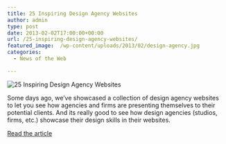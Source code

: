 ```yaml
---
title: 25 Inspiring Design Agency Websites
author: admin
type: post
date: 2013-02-02T17:00:00+00:00
url: /25-inspiring-design-agency-websites/
featured_image:  /wp-content/uploads/2013/02/design-agency.jpg
categories:
  - News of the Web

---
```

<img src="https://i0.wp.com/1.bp.blogspot.com/-ISBytB_EkiU/T3WgSyKOJmI/AAAAAAAAMnw/hprMxx3Ds7o/s1600/design-agency.jpg?w=700" alt="25 Inspiring Design Agency Websites" data-recalc-dims="1" />

Some days ago, we’ve showcased a collection of design agency websites to let you see how agencies and firms are presenting themselves to their potential clients. And its really good to see how design agencies (studios, firms, etc.) showcase their design skills in their websites.

<a href="http://www.webdesignfact.com/2013/01/25-inspiring-design-agency-websites.html" title="25 Inspiring Design Agency Websites" target="_blank">Read the article</a>